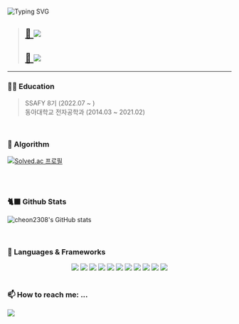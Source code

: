 
<!-- ## 👂 Chat with me!
![chat_svg](https://github.com/beetrootfarmer/beetrootfarmer/blob/main/chat.svg) -->
<div align=left>
<!-- 자기소개 시작 -->
<div>
<br>
 
![Typing SVG](https://readme-typing-svg.herokuapp.com?font=Indie+Flower&color=000000&size=30&center=true&lines=Hello+World+!&nbsp;+I'm+Hyeon+Tae+˙ᵕ˙+&nbsp;)
</div>
<!-- 
 [![Typing SVG](https://readme-typing-svg.herokuapp.com?font=Indie+Flower&color=000000&size=30&center=true&lines=%EB%B0%98%EA%B0%91%EC%8A%B5%EB%8B%88%EB%8B%A4!+%EA%B9%80%ED%98%9C%EC%A7%80%EC%9E%85%EB%8B%88%EB%8B%A4!;Hello+World!+I'm+Hyeon+Tae+%CB%99%E1%B5%95%CB%99)](https://git.io/typing-svg) -->
<!-- 자기소개 끝 -->


> <a href="https://cheon2308.tistory.com" > <h2>🌳 <img src="https://img.shields.io/badge/Portfolio-green?style=for-the-badge&logo=notion&logoColor=white"/> </h2>  </a> 
>
> <a href="https://cheon2308.tistory.com" > <h2>📓 <img src="https://img.shields.io/badge/Study Note-181717?style=for-the-badge&logo=notion&logoColor=white"/> </h2>  </a>
 
<hr>

### 🧑‍🎓 Education
 > SSAFY 8기 (2022.07 ~ ) <br>
 > 동아대학교 전자공학과 (2014.03 ~ 2021.02) <br>


<br>

### 💫 Algorithm
[![Solved.ac 프로필](http://mazassumnida.wtf/api/v2/generate_badge?boj=cjsgusxo95)](https://solved.ac/cjsgusxo95)

<br>
<br>


### 🐈‍⬛ Github Stats
<div align=left>
 
 ![cheon2308's GitHub stats](https://github-readme-stats.vercel.app/api?username=cheon2308&show_icons=true&theme=buefy)
<!--    [![Top Langs](https://github-readme-stats.vercel.app/api/top-langs/?username=cheon2308&layout=compact&theme=buefy&langs_count=5)](https://github.com/anuraghazra/github-readme-stats) -->
 
 </div>

<br>

### 🔭 Languages & Frameworks
<div align="center">
<img src="https://img.shields.io/badge/Python-0769AD?style=for-the-badge&logo=Python&logoColor=white">
<img src="https://img.shields.io/badge/javascript-FFB266?style=for-the-badge&logo=javascript&logoColor=white"/></a> 
<img src="https://img.shields.io/badge/jquery-0769AD?style=for-the-badge&logo=jquery&logoColor=white">
<img src="https://img.shields.io/badge/github-181717?style=for-the-badge&logo=github&logoColor=white">
<img src="https://img.shields.io/badge/aws-232F3E?style=for-the-badge&logo=aws&logoColor=white">
<img src="https://img.shields.io/badge/Ajax-red?style=for-the-badge&logo=Ajax&logoColor=white">
<img src="https://img.shields.io/badge/Jquery-pink?style=for-the-badge&logo=Jquery&logoColor=white">
<img src="https://img.shields.io/badge/JWT-green?style=for-the-badge&logo=JWT&logoColor=white">
<img src="https://img.shields.io/badge/css-FFFF66?style=for-the-badge&logo=css&logoColor=white"/></a>
<img src="https://img.shields.io/badge/html-E34F26?style=for-the-badge&logo=html5&logoColor=white">
<img src="https://img.shields.io/badge/bootstrap-7952B3?style=for-the-badge&logo=bootstrap&logoColor=white">

</div>

<br>


### 📫 How to reach me: ...
<a href="cjsgusxo95@gmail.com" > <img src="https://img.shields.io/badge/gmail-pink?style=for-the-badge&logo=gmail&logoColor=white"/>  </a> 

<br>

</div>

